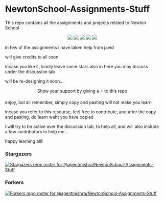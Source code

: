 # NewtonSchool-Assignments-Stuff
This repo contains all the assignments and projects related to Newton School

<div align="center">
    <p>
	    <a name="stars"><img src="https://img.shields.io/github/stars/agentmishra/NewtonSchool-Assignments-Stuff?style=for-the-badge"></a>
	    <a name="forks"><img src="https://img.shields.io/github/forks/agentmishra/NewtonSchool-Assignments-Stuff?logoColor=green&style=for-the-badge"></a>
	    <a name="contributions"><img src="https://img.shields.io/github/contributors/agentmishra/NewtonSchool-Assignments-Stuff?logoColor=green&style=for-the-badge"></a>
	    <a name="madeWith"><img src="https://img.shields.io/badge/Made%20with-Markdown-1f425f.svg?style=for-the-badge"></a>
	    <a name="license"><img src="https://img.shields.io/github/license/agentmishra/NewtonSchool-Assignments-Stuff?style=for-the-badge"></a>
    </p>
</div>

in few of the assignments i have taken help from javid

will give credits to all soon

incase you like it, kindly leave some stars
also in here you may discuss under the discussion tab

will be re-designing it soon...
<div align="center">
	<p>Show your support by giving a ⭐ to this repo</p>
</div>

enjoy, but all remember, simply copy and pasting will not make you learn

incase you refer to this resourse, feel free to contribute, and after the copy and pasting, do learn waht you have copied

i will try to be active over the discussion tab, to help all, and will also include a few contributors to help me...

happy learning all!!

### Stargazers

[![Stargazers repo roster for @agentmishra/NewtonSchool-Assignments-Stuff](https://reporoster.com/stars/agentmishra/NewtonSchool-Assignments-Stuff)](https://github.com/agentmishra/NewtonSchool-Assignments-Stuff/stargazers)

### Forkers

[![Forkers repo roster for @agentmishra/NewtonSchool-Assignments-Stuff](https://reporoster.com/forks/agentmishra/NewtonSchool-Assignments-Stuff)](https://github.com/agentmishra/NewtonSchool-Assignments-Stuff/network/members)
